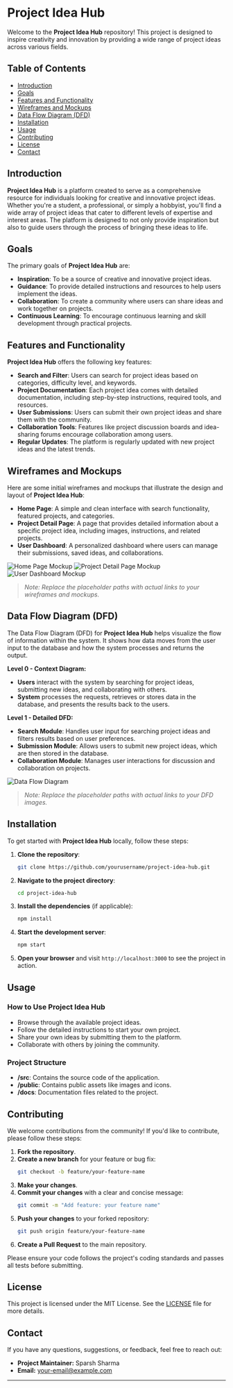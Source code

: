 

# Project Idea Hub

Welcome to the **Project Idea Hub** repository! This project is designed to inspire creativity and innovation by providing a wide range of project ideas across various fields.

## Table of Contents

- [Introduction](#introduction)
- [Goals](#goals)
- [Features and Functionality](#features-and-functionality)
- [Wireframes and Mockups](#wireframes-and-mockups)
- [Data Flow Diagram (DFD)](#data-flow-diagram-dfd)
- [Installation](#installation)
- [Usage](#usage)
- [Contributing](#contributing)
- [License](#license)
- [Contact](#contact)

## Introduction

**Project Idea Hub** is a platform created to serve as a comprehensive resource for individuals looking for creative and innovative project ideas. Whether you're a student, a professional, or simply a hobbyist, you'll find a wide array of project ideas that cater to different levels of expertise and interest areas. The platform is designed to not only provide inspiration but also to guide users through the process of bringing these ideas to life.

## Goals

The primary goals of **Project Idea Hub** are:

- **Inspiration**: To be a source of creative and innovative project ideas.
- **Guidance**: To provide detailed instructions and resources to help users implement the ideas.
- **Collaboration**: To create a community where users can share ideas and work together on projects.
- **Continuous Learning**: To encourage continuous learning and skill development through practical projects.

## Features and Functionality

**Project Idea Hub** offers the following key features:

- **Search and Filter**: Users can search for project ideas based on categories, difficulty level, and keywords.
- **Project Documentation**: Each project idea comes with detailed documentation, including step-by-step instructions, required tools, and resources.
- **User Submissions**: Users can submit their own project ideas and share them with the community.
- **Collaboration Tools**: Features like project discussion boards and idea-sharing forums encourage collaboration among users.
- **Regular Updates**: The platform is regularly updated with new project ideas and the latest trends.

## Wireframes and Mockups

Here are some initial wireframes and mockups that illustrate the design and layout of **Project Idea Hub**:

- **Home Page**: A simple and clean interface with search functionality, featured projects, and categories.
- **Project Detail Page**: A page that provides detailed information about a specific project idea, including images, instructions, and related projects.
- **User Dashboard**: A personalized dashboard where users can manage their submissions, saved ideas, and collaborations.

![Home Page Mockup](path/to/home-page-mockup.png)
![Project Detail Page Mockup](path/to/project-detail-page-mockup.png)
![User Dashboard Mockup](path/to/user-dashboard-mockup.png)

> _Note: Replace the placeholder paths with actual links to your wireframes and mockups._

## Data Flow Diagram (DFD)

The Data Flow Diagram (DFD) for **Project Idea Hub** helps visualize the flow of information within the system. It shows how data moves from the user input to the database and how the system processes and returns the output.

**Level 0 - Context Diagram:**

- **Users** interact with the system by searching for project ideas, submitting new ideas, and collaborating with others.
- **System** processes the requests, retrieves or stores data in the database, and presents the results back to the users.

**Level 1 - Detailed DFD:**

- **Search Module**: Handles user input for searching project ideas and filters results based on user preferences.
- **Submission Module**: Allows users to submit new project ideas, which are then stored in the database.
- **Collaboration Module**: Manages user interactions for discussion and collaboration on projects.

![Data Flow Diagram](path/to/data-flow-diagram.png)

> _Note: Replace the placeholder paths with actual links to your DFD images._

## Installation

To get started with **Project Idea Hub** locally, follow these steps:

1. **Clone the repository**:
    ```bash
    git clone https://github.com/yourusername/project-idea-hub.git
    ```

2. **Navigate to the project directory**:
    ```bash
    cd project-idea-hub
    ```

3. **Install the dependencies** (if applicable):
    ```bash
    npm install
    ```

4. **Start the development server**:
    ```bash
    npm start
    ```

5. **Open your browser** and visit `http://localhost:3000` to see the project in action.

## Usage

### How to Use Project Idea Hub

- Browse through the available project ideas.
- Follow the detailed instructions to start your own project.
- Share your own ideas by submitting them to the platform.
- Collaborate with others by joining the community.

### Project Structure

- **/src**: Contains the source code of the application.
- **/public**: Contains public assets like images and icons.
- **/docs**: Documentation files related to the project.

## Contributing

We welcome contributions from the community! If you'd like to contribute, please follow these steps:

1. **Fork the repository**.
2. **Create a new branch** for your feature or bug fix:
    ```bash
    git checkout -b feature/your-feature-name
    ```
3. **Make your changes**.
4. **Commit your changes** with a clear and concise message:
    ```bash
    git commit -m "Add feature: your feature name"
    ```
5. **Push your changes** to your forked repository:
    ```bash
    git push origin feature/your-feature-name
    ```
6. **Create a Pull Request** to the main repository.

Please ensure your code follows the project's coding standards and passes all tests before submitting.

## License

This project is licensed under the MIT License. See the [LICENSE](LICENSE) file for more details.

## Contact

If you have any questions, suggestions, or feedback, feel free to reach out:

- **Project Maintainer:** Sparsh Sharma
- **Email:** [your-email@example.com](mailto:your-email@example.com)

---

